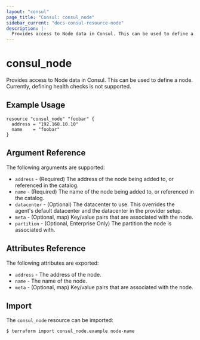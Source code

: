 ```yaml
---
layout: "consul"
page_title: "Consul: consul_node"
sidebar_current: "docs-consul-resource-node"
description: |-
  Provides access to Node data in Consul. This can be used to define a node.
---
```


# consul_node

Provides access to Node data in Consul. This can be used to define a
node. Currently, defining health checks is not supported.

## Example Usage

```hcl
resource "consul_node" "foobar" {
  address = "192.168.10.10"
  name    = "foobar"
}
```

## Argument Reference

The following arguments are supported:

* `address` - (Required) The address of the node being added to, or referenced in the catalog.
* `name` - (Required) The name of the node being added to, or referenced in the catalog.
* `datacenter` - (Optional) The datacenter to use. This overrides the agent's default datacenter and the datacenter in the provider setup.
* `meta` - (Optional, map) Key/value pairs that are associated with the node.
* `partition` - (Optional, Enterprise Only) The partition the node is associated with.

## Attributes Reference

The following attributes are exported:

* `address` - The address of the node.
* `name` - The name of the node.
* `meta` - (Optional, map) Key/value pairs that are associated with the node.

## Import

The `consul_node` resource can be imported:

```
$ terraform import consul_node.example node-name
```
